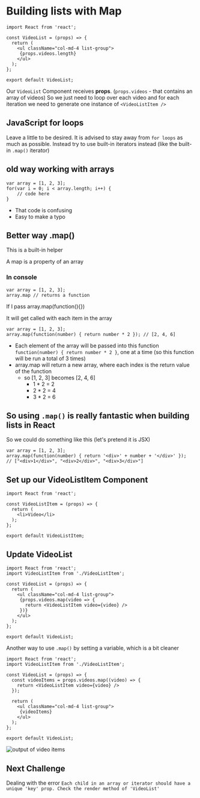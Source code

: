 # Building lists with Map
```
import React from 'react';

const VideoList = (props) => {
  return (
    <ul className="col-md-4 list-group">
     {props.videos.length}
    </ul>
  );
};

export default VideoList;
```

Our `VideoList` Component receives **props**. (`props.videos` - that contains an array of videos) So we just need to loop over each video and for each iteration we need to generate one instance of `<VideoListItem />`

## JavaScript for loops
Leave a little to be desired. It is advised to stay away from `for loops` as much as possible. Instead try to use built-in iterators instead (like the built-in `.map()` iterator)

## old way working with arrays
```
var array = [1, 2, 3];
for(var i = 0; i < array.length; i++) {
    // code here
}
```

* That code is confusing
* Easy to make a typo

## Better way .map()
This is a built-in helper

A map is a property of an array

### In console
```
var array = [1, 2, 3];
array.map // returns a function
```

If I pass array.map(function(){})

It will get called with each item in the array

```
var array = [1, 2, 3];
array.map(function(number) { return number * 2 }); // [2, 4, 6]
```

* Each element of the array will be passed into this function `function(number) { return number * 2 }`, one at a time (so this function will be run a total of 3 times)
* array.map will return a new array, where each index is the return value of the function
    - so [1, 2, 3] becomes [2, 4, 6]
        + 1 * 2 = 2
        + 2 * 2 = 4
        + 3 * 2 = 6

## So using `.map()` is really fantastic when building lists in React
So we could do something like this (let's pretend it is JSX)
```
var array = [1, 2, 3];
array.map(function(number) { return '<div>' + number + '</div>' }); 
// ["<div>1</div>", "<div>2</div>", "<div>3</div>"]
```

## Set up our VideoListItem Component
```
import React from 'react';

const VideoListItem = (props) => {
  return (
    <li>Video</li>
  );
};

export default VideoListItem;
```

## Update VideoList

```
import React from 'react';
import VideoListItem from './VideoListItem';

const VideoList = (props) => {
  return (
    <ul className="col-md-4 list-group">
     {props.videos.map(video => {
       return <VideoListItem video={video} />
     })}
    </ul>
  );
};

export default VideoList;
```

Another way to use `.map()` by setting a variable, which is a bit cleaner

```
import React from 'react';
import VideoListItem from './VideoListItem';

const VideoList = (props) => {
  const videoItems = props.videos.map((video) => {
    return <VideoListItem video={video} />
  });

  return (
    <ul className="col-md-4 list-group">
     {videoItems}
    </ul>
  );
};

export default VideoList;
```

![output of video items](https://i.imgur.com/F3P8JsI.png)

## Next Challenge
Dealing with the error `Each child in an array or iterator should have a unique 'key' prop. Check the render method of 'VideoList'`

